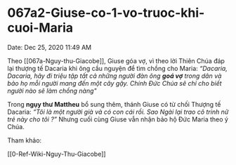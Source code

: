 # 067a2-Giuse-co-1-vo-truoc-khi-cuoi-Maria

Date: Dec 25, 2020 11:49 AM

Theo [[067a-Nguy-thu-Giacobe]], Giuse góa vợ, vì theo lời Thiên Chúa đáp lại thượng tế Dacaria khi ông cầu nguyện để tìm chồng cho Maria: *“Dacaria, Dacaria, hãy đi triệu tập tất cả những người đàn ông **goá vợ** trong dân và bảo họ mỗi người mang đến một cây gậy. Chính Đức Chúa sẽ chỉ cho biết người nào sẽ làm chồng nàng"*

Trong **ngụy thư Mattheu** bổ sung thêm, thánh Giuse có từ chối Thượng tế Dacaria: *“Tôi là một người già và có con cái rồi. Sao Ngài lại trao cô trinh nữ trẻ này cho tôi ?”* Nhưng cuối cùng Giuse vẫn nhận bảo hộ Đức Maria theo ý Chúa.

Tham khảo:

[[0-Ref-Wiki-Nguy-Thu-Giacobe]]